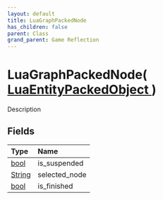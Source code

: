 ```yaml
---
layout: default
title: LuaGraphPackedNode
has_children: false
parent: Class
grand_parent: Game Reflection
---
```

# LuaGraphPackedNode( [ LuaEntityPackedObject ](/docs/game-reflection/classes/lua_entity_packed_object) )
Description 

## Fields

| Type | Name |
|:-------------|:--------------|
| [bool](/docs/game-reflection/components/bool) | is_suspended |
| [String](/docs/game-reflection/components/string) | selected_node |
| [bool](/docs/game-reflection/components/bool) | is_finished |

